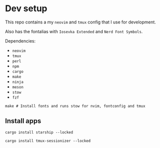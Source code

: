 # Dev setup

This repo contains a my `neovim` and `tmux` config that I use for development.

Also has the fontalias with `Iosevka Extended` and `Nerd Font Symbols`.

Dependencies:
- `neovim`
- `tmux`
- `perl`
- `npm`
- `cargo`
- `make`
- `ninja`
- `meson`
- `stow`
- `fzf`

~~~
make # Install fonts and runs stow for nvim, fontconfig and tmux
~~~

## Install apps

~~~
cargo install starship --locked
~~~

~~~
cargo install tmux-sessionizer --locked
~~~

